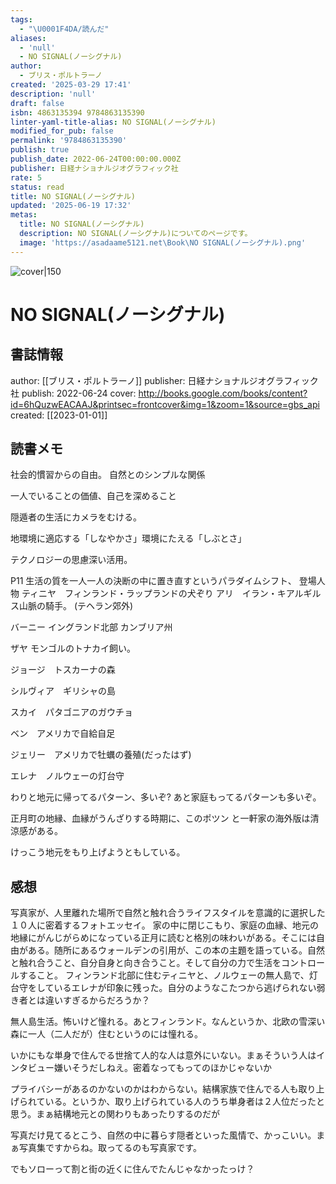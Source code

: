 ```yaml
---
tags:
  - "\U0001F4DA/読んだ"
aliases:
  - 'null'
  - NO SIGNAL(ノーシグナル)
author:
  - ブリス・ポルトラーノ
created: '2025-03-29 17:41'
description: 'null'
draft: false
isbn: 4863135394 9784863135390
linter-yaml-title-alias: NO SIGNAL(ノーシグナル)
modified_for_pub: false
permalink: '9784863135390'
publish: true
publish_date: 2022-06-24T00:00:00.000Z
publisher: 日経ナショナルジオグラフィック社
rate: 5
status: read
title: NO SIGNAL(ノーシグナル)
updated: '2025-06-19 17:32'
metas:
  title: NO SIGNAL(ノーシグナル)
  description: NO SIGNAL(ノーシグナル)についてのページです。
  image: 'https://asadaame5121.net\Book\NO SIGNAL(ノーシグナル).png'
---
```

![cover|150](http://books.google.com/books/content?id=6hQuzwEACAAJ&printsec=frontcover&img=1&zoom=1&source=gbs_api)

# NO SIGNAL(ノーシグナル)
## 書誌情報
author: [[ブリス・ポルトラーノ]]
publisher: 日経ナショナルジオグラフィック社
publish: 2022-06-24
cover: http://books.google.com/books/content?id=6hQuzwEACAAJ&printsec=frontcover&img=1&zoom=1&source=gbs_api
created: [[2023-01-01]]

## 読書メモ
社会的慣習からの自由。 自然とのシンプルな関係

一人でいることの価値、自己を深めること

隠遁者の生活にカメラをむける。

地環境に適応する「しなやかさ」環境にたえる「しぶとさ」

テクノロジーの思慮深い活用。

P11 生活の質を一人一人の決断の中に置き直すというパラダイムシフト、 
登場人物
ティニヤ　フィンランド・ラップランドの犬ぞり
アリ　イラン・キアルギルス山脈の騎手。 (テヘラン郊外)

バーニー イングランド北部 カンブリア州

ザヤ モンゴルのトナカイ飼い。

ジョージ　トスカーナの森

シルヴィア　ギリシャの島

スカイ　パタゴニアのガウチョ

ベン　アメリカで自給自足

ジェリー　アメリカで牡蠣の養殖(だったはず)

エレナ　ノルウェーの灯台守

わりと地元に帰ってるパターン、多いぞ?
あと家庭もってるパターンも多いぞ。

正月町の地縁、血縁がうんざりする時期に、このポツン と一軒家の海外版は清涼感がある。

 けっこう地元をもり上げようともしている。

## 感想

写真家が、人里離れた場所で自然と触れ合うライフスタイルを意識的に選択した１０人に密着するフォトエッセイ。
家の中に閉じこもり、家庭の血縁、地元の地縁にがんじがらめになっている正月に読むと格別の味わいがある。そこには自由がある。随所にあるウォールデンの引用が、この本の主題を語っている。自然と触れ合うこと、自分自身と向き合うこと。そして自分の力で生活をコントロールすること。
フィンランド北部に住むティニヤと、ノルウェーの無人島で、灯台守をしているエレナが印象に残った。自分のようなこたつから逃げられない弱き者とは違いすぎるからだろうか？


無人島生活。怖いけど憧れる。あとフィンランド。なんというか、北欧の雪深い森に一人（二人だが）住むというのには憧れる。

いかにもな単身で住んでる世捨て人的な人は意外にいない。まぁそういう人はインタビュー嫌いそうだしねえ。密着なってもってのほかじゃないか

プライバシーがあるのかないのかはわからない。結構家族で住んでる人も取り上げられている。というか、取り上げられている人のうち単身者は２人位だったと思う。まぁ結構地元との関わりもあったりするのだが

写真だけ見てるとこう、自然の中に暮らす隠者といった風情で、かっこいい。まぁ写真集ですからね。取ってるのも写真家です。

でもソローって割と街の近くに住んでたんじゃなかったっけ？
